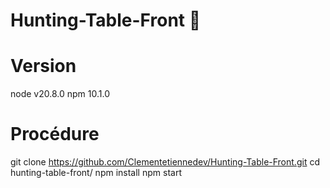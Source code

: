# Hunting-Table-Front 🐗

# Version
node v20.8.0
npm 10.1.0

# Procédure
git clone https://github.com/Clementetiennedev/Hunting-Table-Front.git
cd hunting-table-front/
npm install
npm start
